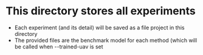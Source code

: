 # This directory stores all experiments

- Each experiment (and its detail) will be saved as a file project in this directory
- The provided files are the benchmark model for each method (which will be called when --trained-uav is set
